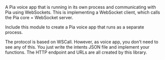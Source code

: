 A Pia voice app that is running in its own process and
communicating with Pia using WebSockets.
This is implementing a WebSocket client, which calls the
Pia core = WebSocket server.

Include this module to create a Pia voice app that runs
as a separate process.

The protocol is based on WSCall. However, as voice app,
you don't need to see any of this. You just write the
intents JSON file and implement your functions.
The HTTP endpoint and URLs are all created by this library.
